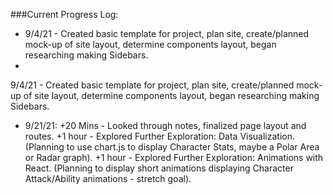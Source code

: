 ###Current Progress Log:
* 9/4/21 - Created basic template for project, plan site, create/planned mock-up of site layout, determine components layout, began researching making Sidebars.
* 
9/4/21 - Created basic template for project, plan site, create/planned mock-up of site layout, determine components layout, began researching making Sidebars.
* 9/21/21: +20 Mins - Looked through notes, finalized page layout and routes.
    +1 hour - Explored Further Exploration: Data Visualization. (Planning to use chart.js to display Character Stats, maybe a Polar Area or Radar graph).
    +1 hour - Explored Further Exploration: Animations with React. (Planning to display short animations displaying Character Attack/Ability animations - stretch goal).
